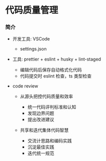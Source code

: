 # 代码质量管理

### 简介

- 开发工具: VSCode

  - settings.json

- 工具: prettier + eslint + husky + lint-staged

  - 编辑代码后保存自动格式化代码
  - 代码提交时 eslint 检查，ts 类型检查

- code review

  - 从源头把控代码质量和效率

    - 统一代码评判标准和认知
    - 发现边界问题
    - 提出改进建议

  - 共享和迭代集体代码智慧
    - 交流计思路和编码实践
    - 沉淀最佳实践
    - 迭代统一规范
